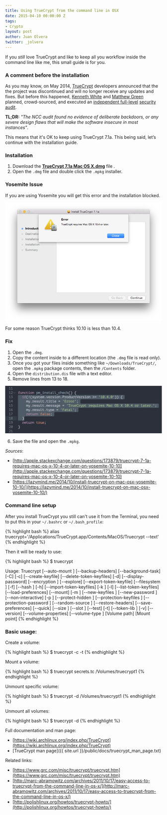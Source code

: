 ```yaml
---
title: Using TrueCrypt from the command line in OSX
date: 2015-04-10 00:00:00 Z
tags:
- Crypto
layout: post
author: Juan Olvera
twitter: _jolvera
---
```


If you *still* love TrueCrypt and like to keep all you workflow inside the command line like me, this small guide is for you.

### A comment before the installation

As you may know, on May 2014, [TrueCrypt](http://truecrypt.sourceforge.net/) developers announced that the the project was discontinued and will no longer receive any updates and fixes. But before this happened, [Kenneth White](https://twitter.com/kennwhite) and [Matthew Green](https://twitter.com/matthew_d_green) planned, crowd-sourced, and executed an [independent full-level](http://istruecryptauditedyet.com/) [security audit](http://blog.cryptographyengineering.com/2015/04/truecrypt-report.html).

**TL;DR:** *"The NCC audit found no evidence of deliberate backdoors, or any severe design flaws that will make the software insecure in most instances"*.

This means that it's OK to keep using TrueCrypt 7.1a. This being said, let&rsquo;s continue with the installation guide.

### Installation

1. Download the [**TrueCrypt 7.1a Mac OS X.dmg**](https://www.grc.com/misc/truecrypt/truecrypt.htm) file .
2. Open the `.dmg` file and double click the `.mpkg` installer.

### Yosemite Issue

If you are using Yosemite you will get this error and the installation blocked.

![TrueCrypt error](/public/img/truecrypt-install-error.png)

For some reason TrueCrypt thinks 10.10 is less than 10.4.

### Fix

1. Open the `.dmg`.
2. Copy the content inside to a different location (the `.dmg` file is read only).
3. Once you got your files inside something like `~/Downloads/TrueCrypt/`, open the `.mpkg` package contents, then the `/Contents` folder.
4. Open the `distribution.dis` file with a text editor.
5. Remove lines from 13 to 18.

![](/public/img/truecrypt-error.png)

6. Save the file and open the `.mpkg`.

*Sources*: 

- [http://apple.stackexchange.com/questions/173879/truecrypt-7-1a-requires-mac-os-x-10-4-or-later-on-yosemite-10-10](http://apple.stackexchange.com/questions/173879/truecrypt-7-1a-requires-mac-os-x-10-4-or-later-on-yosemite-10-10)
- [https://lazymind.me/2014/10/install-truecrypt-on-mac-osx-yosemite-10-10/](https://lazymind.me/2014/10/install-truecrypt-on-mac-osx-yosemite-10-10/)
    

### Command line setup

After you install TrueCrypt you still can't use it from the Terminal, you need to put this in your `~/.bashrc` or `~/.bash_profile`:

{% highlight bash %}
alias truecrypt='/Applications/TrueCrypt.app/Contents/MacOS/Truecrypt --text'
{% endhighlight %}

Then it will be ready to use:

{% highlight bash %}
$ truecrypt

Usage: Truecrypt [--auto-mount <str>] [--backup-headers] [--background-task] [-C] [-c] [--create-keyfile] [--delete-token-keyfiles] [-d] [--display-password] [--encryption <str>] [--explore] [--export-token-keyfile] [--filesystem <str>] [-f] [--hash <str>] [-h] [--import-token-keyfiles] [-k <str>] [-l] [--list-token-keyfiles] [--load-preferences] [--mount] [-m <str>] [--new-keyfiles <str>] [--new-password <str>] [--non-interactive] [-p <str>] [--protect-hidden <str>] [--protection-keyfiles <str>] [--protection-password <str>] [--random-source <str>] [--restore-headers] [--save-preferences] [--quick] [--size <str>] [--slot <str>] [--test] [-t] [--token-lib <str>] [-v] [--version] [--volume-properties] [--volume-type <str>] [Volume path] [Mount point]
{% endhighlight %}

### Basic usage:

Create a volume:

{% highlight bash %}
$ truecrypt -c -t
{% endhighlight %}

Mount a volume:

{% highlight bash %}
$ truecrypt secrets.tc /Volumes/truecrypt1
{% endhighlight %}

Unmount specific volume:

{% highlight bash %}
$ truecrypt -d /Volumes/truecrypt1
{% endhighlight %}

Unmount all volumes:

{% highlight bash %}
$ truecrypt -d
{% endhighlight %}

Full documentation and man page:

- [https://wiki.archlinux.org/index.php/TrueCrypt](https://wiki.archlinux.org/index.php/TrueCrypt)
- [TrueCrypt man page]({{ site.url }}/public/docs/truecrypt_man_page.txt)

Related links:

- [https://www.grc.com/misc/truecrypt/truecrypt.htm](https://www.grc.com/misc/truecrypt/truecrypt.htm)
- [http://marc-abramowitz.com/archives/2011/10/17/easy-access-to-truecrypt-from-the-command-line-in-os-x/](http://marc-abramowitz.com/archives/2011/10/17/easy-access-to-truecrypt-from-the-command-line-in-os-x/)
- [http://polishlinux.org/howtos/truecrypt-howto/](http://polishlinux.org/howtos/truecrypt-howto/)
